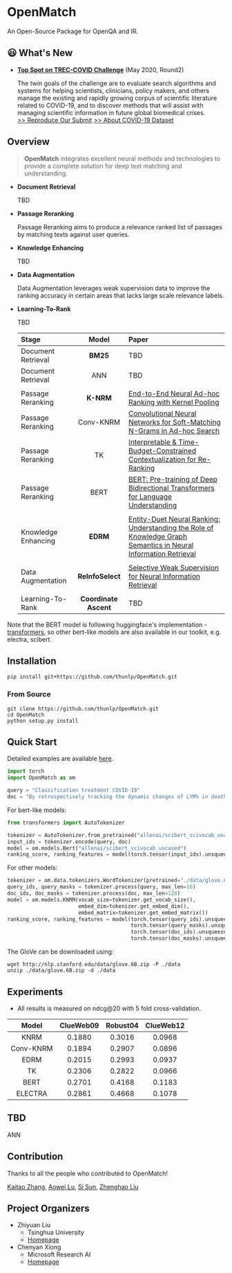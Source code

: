 # OpenMatch
An Open-Source Package for OpenQA and IR.

## 😃 What's New
* **[Top Spot on TREC-COVID Challenge](https://ir.nist.gov/covidSubmit/about.html)** (May 2020, Round2)

  The twin goals of the challenge are to evaluate search algorithms and systems for helping scientists, clinicians, policy makers, and others manage the existing and rapidly growing corpus of scientific literature related to COVID-19, and to discover methods that will assist with managing scientific information in future global biomedical crises. \
  [>> Reproduce Our Submit](./docs/experiments-treccovid.md) [>> About COVID-19 Dataset](https://www.semanticscholar.org/cord19)

## Overview
> **OpenMatch** integrates excellent neural methods and technologies to provide a complete solution for deep text matching and understanding.

* **Document Retrieval**

  TBD

* **Passage Reranking**

  Passage Reranking aims to produce a relevance ranked list of passages by matching texts against user queries.

* **Knowledge Enhancing**

  TBD

* **Data Augmentation**

  Data Augmentation leverages weak supervision data to improve the ranking accuracy in certain areas that lacks large scale relevance labels.

* **Learning-To-Rank**

  TBD

  |Stage|Model|Paper|
  |:----|:----:|:----|
  |Document Retrieval|**BM25**|TBD|
  |Document Retrieval|ANN|TBD|
  ||
  |Passage Reranking|**K-NRM**|[End-to-End Neural Ad-hoc Ranking with Kernel Pooling](https://dl.acm.org/doi/pdf/10.1145/3077136.3080809)|
  |Passage Reranking|Conv-KNRM|[Convolutional Neural Networks for Soft-Matching N-Grams in Ad-hoc Search](https://dl.acm.org/doi/pdf/10.1145/3159652.3159659)|
  |Passage Reranking|TK|[Interpretable & Time-Budget-Constrained Contextualization for Re-Ranking](https://arxiv.org/pdf/1912.01385.pdf)|
  |Passage Reranking|BERT|[BERT: Pre-training of Deep Bidirectional Transformers for Language Understanding](https://arxiv.org/pdf/1810.04805.pdf)|
  ||
  |Knowledge Enhancing|**EDRM**|[Entity-Duet Neural Ranking: Understanding the Role of Knowledge Graph Semantics in Neural Information Retrieval](https://arxiv.org/pdf/1805.07591.pdf)|
  ||
  |Data Augmentation|**ReInfoSelect**|[Selective Weak Supervision for Neural Information Retrieval](https://arxiv.org/pdf/2001.10382v1.pdf)|
  ||
  |Learning-To-Rank|**Coordinate Ascent**|TBD|

Note that the BERT model is following huggingface's implementation - [transformers](https://github.com/huggingface/transformers), so other bert-like models are also available in our toolkit, e.g. electra, scibert.

## Installation
```
pip install git+https://github.com/thunlp/OpenMatch.git
```
### From Source
```
git clone https://github.com/thunlp/OpenMatch.git
cd OpenMatch
python setup.py install
```

## Quick Start
Detailed examples are available [here](./docs/openmatch.md).

```python
import torch
import OpenMatch as om

query = "Classification treatment COVID-19"
doc = "By retrospectively tracking the dynamic changes of LYM% in death cases and cured cases, this study suggests that lymphocyte count is an effective and reliable indicator for disease classification and prognosis in COVID-19 patients."
```

For bert-like models:
```python
from transformers import AutoTokenizer

tokenizer = AutoTokenizer.from_pretrained("allenai/scibert_scivocab_uncased")
input_ids = tokenizer.encode(query, doc)
model = om.models.Bert("allenai/scibert_scivocab_uncased")
ranking_score, ranking_features = model(torch.tensor(input_ids).unsqueeze(0))
```

For other models:
```python
tokenizer = om.data.tokenizers.WordTokenizer(pretrained="./data/glove.6B.300d.txt")
query_ids, query_masks = tokenizer.process(query, max_len=16)
doc_ids, doc_masks = tokenizer.process(doc, max_len=128)
model = om.models.KNRM(vocab_size=tokenizer.get_vocab_size(),
                       embed_dim=tokenizer.get_embed_dim(),
                       embed_matrix=tokenizer.get_embed_matrix())
ranking_score, ranking_features = model(torch.tensor(query_ids).unsqueeze(0),
                                        torch.tensor(query_masks).unsqueeze(0),
                                        torch.tensor(doc_ids).unsqueeze(0),
                                        torch.tensor(doc_masks).unsqueeze(0))
```

The GloVe can be downloaded using:
```
wget http://nlp.stanford.edu/data/glove.6B.zip -P ./data
unzip ./data/glove.6B.zip -d ./data
```

## Experiments
* All results is measured on ndcg@20 with 5 fold cross-validation.

|Model|ClueWeb09|Robust04|ClueWeb12|
|:---:|:-------:|:------:|:-------:|
|KNRM|0.1880|0.3016|0.0968|
|Conv-KNRM|0.1894|0.2907|0.0896|
|EDRM|0.2015|0.2993|0.0937|
|TK|0.2306|0.2822|0.0966|
|BERT|0.2701|0.4168|0.1183|
|ELECTRA|0.2861|0.4668|0.1078|

## TBD
ANN

## Contribution
Thanks to all the people who contributed to OpenMatch!

[Kaitao Zhang](https://github.com/zkt12), [Aowei Lu](https://github.com/LAW991224), [Si Sun](https://github.com/SunSiShining), [Zhenghao Liu](http://nlp.csai.tsinghua.edu.cn/~lzh/)

## Project Organizers
- Zhiyuan Liu
  * Tsinghua University
  * [Homepage](http://nlp.csai.tsinghua.edu.cn/~lzy/)
- Chenyan Xiong
  * Microsoft Research AI
  * [Homepage](https://www.microsoft.com/en-us/research/people/cxiong/)
